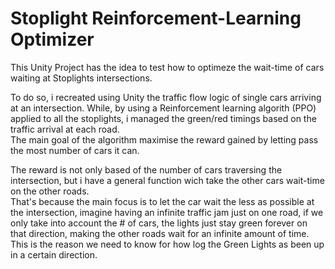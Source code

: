 # Stoplight Reinforcement-Learning Optimizer

This Unity Project has the idea to test how to optimeze the wait-time of cars waiting at Stoplights intersections. <br />

To do so, i recreated using Unity the traffic flow logic of single cars arriving at an intersection. While, by using a Reinforcement learning algorith (PPO) applied to all the stoplights, i managed the green/red timings based on the traffic arrival at each road.<br /> The main goal of the algorithm maximise the reward gained by letting pass the most number of cars it can. <br />

The reward is not only based of the number of cars traversing the intersection, but i have a general function wich take the other cars wait-time on the other roads. <br />
That's because the main focus is to let the car wait the less as possible at the intersection, imagine having an infinite traffic jam just on one road, if we only take into account the # of cars, the lights just stay green forever on that direction, making the other roads wait for an infinite amount of time. This is the reason we need to know for how log the Green Lights as been up in a certain direction.
